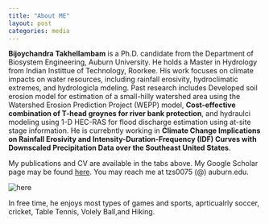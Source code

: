 ```yaml
---
title: "About ME"
layout: post
categories: media
---
```



**Bijoychandra Takhellambam** is a Ph.D. candidate from the Department of Biosystem Engineering, Auburn University. He holds a Master in Hydrology from Indian Instittue of Technology, Roorkee. His work focuses on climate impacts on water resources, including rainfall erosivity, hydroclimatic extremes, and hydrologicla mdeling. Past research includes Developed soil erosion model for estimation of a small-hilly watershed area using the Watershed Erosion Prediction Project (WEPP) model, **Cost-effective combination of T-head groynes for river bank protection**, and hydraulci modeling using 1-D HEC-RAS for flood discharge estimation using at-site stage information. He is currebntly working in **Climate Change Implications on Rainfall Erosivity and Intensity-Duration-Frequency (IDF) Curves with Downscaled Precipitation Data over the Southeast United States**.

My publications and CV are available in the tabs above. My Google Scholar page may be found [here](https://scholar.google.com/citations?user=I6bZieUAAAAJ&hl=en). You may reach me at tzs0075 (@) auburn.edu. 



![here](https://scholar.google.com/citations?user=I6bZieUAAAAJ&hl=en)

In free time, he enjoys most types of games and sports, aprticualrly soccer, cricket, Table Tennis, Volely Ball,and Hiking. 

